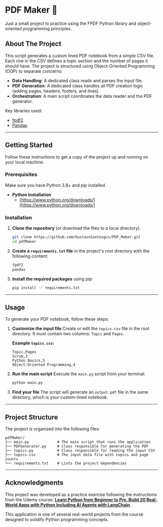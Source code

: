 # PDF Maker 📝

Just a small project to practice using the FPDF Python library and object-oriented programming principles.

## About The Project

This script generates a custom lined PDF notebook from a simple CSV file. Each row in the CSV defines a topic section and the number of pages it should have. The project is structured using Object-Oriented Programming (OOP) to separate concerns:

* **Data Handling**: A dedicated class reads and parses the input file.
* **PDF Generation**: A dedicated class handles all PDF creation logic (adding pages, headers, footers, and lines).
* **Orchestration**: A main script coordinates the data reader and the PDF generator.

Key libraries used:
* [fpdf2](https://github.com/py-pdf/fpdf2/)
* [Pandas](https://pandas.pydata.org/)

---

## Getting Started

Follow these instructions to get a copy of the project up and running on your local machine.

### Prerequisites

Make sure you have Python 3.8+ and pip installed.

* **Python Installation**
    * [https://www.python.org/downloads/](https://www.python.org/downloads/)

### Installation

1.  **Clone the repository** (or download the files to a local directory).
    ```sh
    git clone https://github.com/GustavoSantosgcs/PDF_Maker.git
    cd pdfMaker
    ```

2.  **Create a `requirements.txt` file** in the project's root directory with the following content:
    ```txt
    fpdf2
    pandas
    ```

3.  **Install the required packages** using pip:
    ```sh
    pip install -r requirements.txt
    ```

---

## Usage

To generate your PDF notebook, follow these steps:

1.  **Customize the input file**
    Create or edit the `topics.csv` file in the root directory. It must contain two columns: `Topic` and `Pages`.

    **Example `topics.csv`:**
    ```csv
    Topic,Pages
    Scrum,3
    Python Basics,5
    Object-Oriented Programming,4
    ```

2.  **Run the main script**
    Execute the `main.py` script from your terminal:
    ```sh
    python main.py
    ```

3.  **Find your file**
    The script will generate an `output.pdf` file in the same directory, which is your custom-lined notebook.

---

## Project Structure

The project is organized into the following files:

```
pdfMaker/
├── main.py             # The main script that runs the application
├── PDFGenerator.py     # Class responsible for generating the PDF
├── topics.py           # Class responsible for reading the input CSV
├── topics.csv          # The input data file with topics and page counts
└── requirements.txt    # Lists the project dependencies

```

---

## Acknowledgments

This project was developed as a practice exercise following the instructions from the Udemy course: **[Learn Python from Beginner to Pro. Build 20 Real-World Apps with Python Including AI Agents with LangChain](https://www.udemy.com/course/your-course-link-here/)**.

This application is one of several real-world projects from the course designed to solidify Python programming concepts.